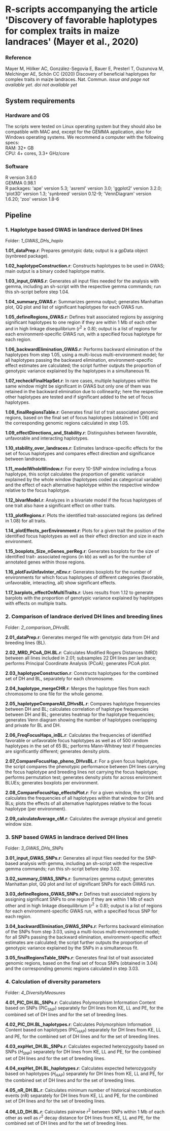 # R-scripts accompanying the article 'Discovery of favorable haplotypes for complex traits in maize landraces' (Mayer et al., 2020)<br/>

### Reference<br/>
Mayer M, Hölker AC, González-Segovia E, Bauer E, Presterl T, Ouzunova M, Melchinger AE, Schön CC (2020) Discovery of beneficial haplotypes for complex traits in maize landraces. Nat. Commun. *issue and page not available yet*. *doi not available yet*<br/>

## System requirements<br/>

### Hardware and OS<br/>
The scripts were tested on Linux operating system but they should also be compatible with MAC and, except for the GEMMA application, also for Windows operating systems. We recommend a computer with the following specs:<br/>
RAM: 32+ GB<br/>
CPU: 4+ cores, 3.3+ GHz/core<br/>

### Software<br/>
R version 3.6.0<br/>
GEMMA 0.98.1<br/>
R packages: 'ape' version 5.3; 'asreml' version 3.0; 'ggplot2' version 3.2.0; 'plot3D' version 1.3; 'synbreed' version 0.12-9; 'VennDiagram' version 1.6.20; 'zoo' version 1.8-6<br/>

## Pipeline<br/>
### 1. Haplotype based GWAS in landrace derived DH lines<br/>
Folder: *1_GWAS_DHs_haplo*<br/>

**1.01_dataPrep.r**: Prepares genotypic data; output is a gpData object (synbreed package).<br/>

**1.02_haplotypeConstruction.r**: Constructs haplotypes to be used in GWAS; main output is a binary coded haplotype matrix.<br/>

**1.03_input_GWAS.r**: Generates all input files needed for the analysis with gemma, including an sh-script with the respective gemma commands; run this sh-script before step 1.04.<br/>

**1.04_summary_GWAS.r**: Summarizes gemma output; generates Manhattan plot, QQ plot and list of significant haplotypes for each GWAS run.<br/>

**1.05_defineRegions_GWAS.r**: Defines trait associated regions by assigning significant haplotypes to one region if they are within 1 Mb of each other and in high linkage disequilibrium (*r*<sup>2</sup> ≥ 0.8); output is a list of regions for each environment-specific GWAS run, with a specified focus haplotype for each region.<br/>

**1.06_backwardElimination_GWAS.r**: Performs backward elimination of the haplotypes from step 1.05, using a multi-locus multi-environment model; for all haplotypes passing the backward elimination, environment-specific effect estimates are calculated; the script further outputs the proportion of genotypic variance explained by the haplotypes in a simultaneous fit.<br/>

**1.07_recheckFinalHapSet.r**: In rare cases, multiple haplotypes within the same window might be significant in GWAS but only one of them was retained in the backward elimination due to collinearity; here the respective other haplotypes are tested and if significant added to the set of focus haplotypes.<br/>

**1.08_finalRegionsTable.r**: Generates final list of trait associated genomic regions, based on the final set of focus haplotypes (obtained in 1.06) and the corresponding genomic regions calculated in step 1.05.<br/>

**1.09_effectDirections_and_Stability.r**: Distinguishes between favorable, unfavorable and interacting haplotypes.<br/>

**1.10_stability_over_landraces.r**: Estimates landrace-specific effects for the set of focus haplotypes and compares effect direction and significance between landraces.<br/>

**1.11_modelWholeWindow.r**: For every 10-SNP window including a focus haplotype, this script calculates the proportion of genetic variance explained by the whole window (haplotypes coded as categorical variable) and the effect of each alternative haplotype within the respective window relative to the focus haplotype.<br/>

**1.12_bivarModel.r**: Analyzes in a bivariate model if the focus haplotypes of one trait also have a significant effect on other traits.<br/>

**1.13_plotRegions.r**: Plots the identified trait-associated regions (as defined in 1.08) for all traits.<br/>

**1.14_plotEffects_perEnvironment.r**: Plots for a given trait the position of the identified focus haplotypes as well as their effect direction and size in each environment.<br/>

**1.15_boxplots_Size_nGenes_perReg.r**: Generates boxplots for the size of identified trait- associated regions (in kb) as well as for the number of annotated genes within those regions.<br/>

**1.16_plotFavUnfavInter_nEnv.r**: Generates boxplots for the number of environments for which focus haplotypes of different categories (favorable, unfavorable, interacting, all) show significant effects.<br/>

**1.17_barplots_effectOnMultiTraits.r**: Uses results from 1.12 to generate barplots with the proportion of genotypic variance explained by haplotypes with effects on multiple traits.<br/>

### 2. Comparison of landrace derived DH lines and breeding lines<br/>
Folder: *2_comparison_DHvsBL*<br/>

**2.01_dataPrep.r**: Generates merged file with genotypic data from DH and breeding lines (BL).<br/>

**2.02_MRD_PCoA_DH.BL.r**: Calculates Modified Rogers Distances (MRD) between all lines included in 2.01; subsamples 22 DH lines per landrace; performs Principal Coordinate Analysis (PCoA); generates PCoA plot.<br/>

**2.03_haplotypeConstruction.r**: Constructs haplotypes for the combined set of DH and BL, separately for each chromosome.<br/>

**2.04_haplotype_mergeCHR.r**: Merges the haplotype files from each chromosome to one file for the whole genome.<br/>

**2.05_haplotypeCompareAll_DHvsBL.r**: Compares haplotype frequencies between DH and BL; calculates correlation of haplotype frequencies between DH and BL; generates heatmap for the haplotype frequencies; generates Venn diagram showing the number of haplotypes overlapping and private for BL and DH.<br/>

**2.06_FreqFocusHaps_inBL.r**: Calculates the frequencies of identified favorable or unfavorable focus haplotypes as well as of 500 random haplotypes in the set of 65 BL; performs Mann-Whitney test if frequencies are significantly different; generates density plots.<br/>

**2.07_CompareFocusHap_pheno_DHvsBL.r**: For a given focus haplotype, the script compares the phenotypic performance between DH lines carrying the focus haplotype and breeding lines not carrying the focus haplotype; performs permutation test; generates density plots for across environment BLUEs; generates boxplots per environment.<br/>

**2.08_CompareFocusHap_effectsPlot.r**: For a given window, the script calculates the frequencies of all haplotypes within that window for DHs and BLs; plots the effects of all alternative haplotypes relative to the focus haplotype (per environment).<br/>

**2.09_calculateAverage_cM.r**: Calculates the average physical and genetic window size.<br/>

### 3. SNP based GWAS in landrace derived DH lines<br/>
Folder: *3_GWAS_DHs_SNPs*<br/>

**3.01_input_GWAS_SNPs.r**: Generates all input files needed for the SNP-based analysis with gemma, including an sh-script with the respective gemma commands; run this sh-script before step 3.02.<br/>

**3.02_summary_GWAS_SNPs.r**: Summarizes gemma output; generates Manhattan plot, QQ plot and list of significant SNPs for each GWAS run.<br/>

**3.03_defineRegions_GWAS_SNPs.r**: Defines trait associated regions by assigning significant SNPs to one region if they are within 1 Mb of each other and in high linkage disequilibrium (*r*<sup>2</sup> ≥ 0.8); output is a list of regions for each environment-specific GWAS run, with a specified focus SNP for each region.<br/>

**3.04_backwardElimination_GWAS_SNPs.r**: Performs backward elimination of the SNPs from step 3.03, using a multi-locus multi-environment model; for all SNPs passing the backward elimination, environment-specific effect estimates are calculated; the script further outputs the proportion of genotypic variance explained by the SNPs in a simultaneous fit.<br/>

**3.05_finalRegionsTable_SNPs.r**: Generates final list of trait associated genomic regions, based on the final set of focus SNPs (obtained in 3.04) and the corresponding genomic regions calculated in step 3.03.<br/>

### 4. Calculation of diversity parameters<br/>
Folder: *4_DiversityMeasures*<br/>

**4.01_PIC_DH.BL_SNPs.r**: Calculates Polymorphism Information Content based on SNPs (PIC<sub>SNP</sub>) separately for DH lines from KE, LL and PE, for the combined set of DH lines and for the set of breeding lines.<br/>

**4.02_PIC_DH.BL_haplotypes.r**: Calculates Polymorphism Information Content based on haplotypes (PIC<sub>HAP</sub>) separately for DH lines from KE, LL and PE, for the combined set of DH lines and for the set of breeding lines.<br/>

**4.03_expHet_DH.BL_SNPs.r**: Calculates expected heterozygosity based on SNPs (*H*<sub>SNP</sub>) separately for DH lines from KE, LL and PE, for the combined set of DH lines and for the set of breeding lines.<br/>

**4.04_expHet_DH.BL_haplotypes.r**:  Calculates expected heterozygosity based on haplotypes (*H*<sub>HAP</sub>) separately for DH lines from KE, LL and PE, for the combined set of DH lines and for the set of breeding lines.<br/>

**4.05_nR_DH.BL.r**: Calculates minimum number of historical recombination events (nR) separately for DH lines from KE, LL and PE, for the combined set of DH lines and for the set of breeding lines.<br/>

**4.06_LD_DH.BL.r**: Calculates pairwise *r*<sup>2</sup> between SNPs within 1 Mb of each other as well as *r*<sup>2</sup>  decay distance for DH lines from KE, LL and PE, for the combined set of DH lines and for the set of breeding lines.<br/>
